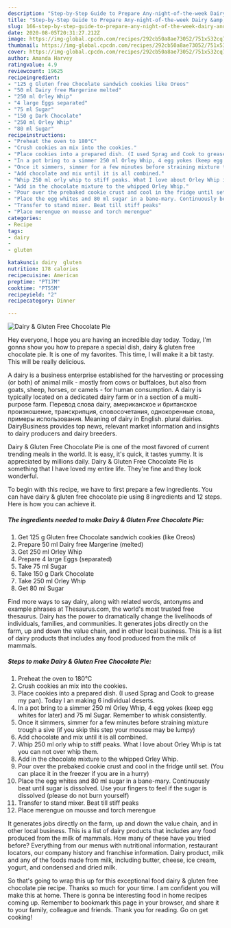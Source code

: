 ```yaml
---
description: "Step-by-Step Guide to Prepare Any-night-of-the-week Dairy &amp;amp; Gluten Free Chocolate Pie"
title: "Step-by-Step Guide to Prepare Any-night-of-the-week Dairy &amp;amp; Gluten Free Chocolate Pie"
slug: 166-step-by-step-guide-to-prepare-any-night-of-the-week-dairy-and-amp-gluten-free-chocolate-pie
date: 2020-08-05T20:31:27.212Z
image: https://img-global.cpcdn.com/recipes/292cb50a8ae73052/751x532cq70/dairy-gluten-free-chocolate-pie-recipe-main-photo.jpg
thumbnail: https://img-global.cpcdn.com/recipes/292cb50a8ae73052/751x532cq70/dairy-gluten-free-chocolate-pie-recipe-main-photo.jpg
cover: https://img-global.cpcdn.com/recipes/292cb50a8ae73052/751x532cq70/dairy-gluten-free-chocolate-pie-recipe-main-photo.jpg
author: Amanda Harvey
ratingvalue: 4.9
reviewcount: 19625
recipeingredient:
- "125 g Gluten free Chocolate sandwich cookies like Oreos"
- "50 ml Dairy free Margerine melted"
- "250 ml Orley Whip"
- "4 large Eggs separated"
- "75 ml Sugar"
- "150 g Dark Chocolate"
- "250 ml Orley Whip"
- "80 ml Sugar"
recipeinstructions:
- "Preheat the oven to 180°C"
- "Crush cookies an mix into the cookies."
- "Place cookies into a prepared dish. (I used Sprag and Cook to grease my pan). Today I an making 6 individual deserts."
- "In a pot bring to a simmer 250 ml Orley Whip, 4 egg yokes (keep egg whites for later) and 75 ml Sugar. Remember to whisk consistently."
- "Once it simmers, simmer for a few minutes before straining mixture trough a sive (if you skip this step your mousse may be lumpy)"
- "Add chocolate and mix until it is all combined."
- "Whip 250 ml orly whip to stiff peaks. What I love about Orley Whip is tat you can not over whip them."
- "Add in the chocolate mixture to the whipped Orley Whip."
- "Pour over the prebaked cookie crust and cool in the fridge until set. (You can place it in the freezer if you are in a hurry)"
- "Place the egg whites and 80 ml sugar in a bane-mary. Continuously beat until sugar is dissolved. Use your fingers to feel if the sugar is dissolved (please do not burn yourself)"
- "Transfer to stand mixer. Beat till stiff peaks"
- "Place merengue on mousse and torch merengue"
categories:
- Recipe
tags:
- dairy
- 
- gluten

katakunci: dairy  gluten 
nutrition: 178 calories
recipecuisine: American
preptime: "PT17M"
cooktime: "PT55M"
recipeyield: "2"
recipecategory: Dinner

---
```



![Dairy &amp; Gluten Free Chocolate Pie](https://img-global.cpcdn.com/recipes/292cb50a8ae73052/751x532cq70/dairy-gluten-free-chocolate-pie-recipe-main-photo.jpg)

Hey everyone, I hope you are having an incredible day today. Today, I'm gonna show you how to prepare a special dish, dairy &amp; gluten free chocolate pie. It is one of my favorites. This time, I will make it a bit tasty. This will be really delicious.

A dairy is a business enterprise established for the harvesting or processing (or both) of animal milk - mostly from cows or buffaloes, but also from goats, sheep, horses, or camels - for human consumption. A dairy is typically located on a dedicated dairy farm or in a section of a multi-purpose farm. Перевод слова dairy, американское и британское произношение, транскрипция, словосочетания, однокоренные слова, примеры использования. Meaning of dairy in English. plural dairies. DairyBusiness provides top news, relevant market information and insights to dairy producers and dairy breeders.

Dairy &amp; Gluten Free Chocolate Pie is one of the most favored of current trending meals in the world. It is easy, it's quick, it tastes yummy. It is appreciated by millions daily. Dairy &amp; Gluten Free Chocolate Pie is something that I have loved my entire life. They're fine and they look wonderful.


To begin with this recipe, we have to first prepare a few ingredients. You can have dairy &amp; gluten free chocolate pie using 8 ingredients and 12 steps. Here is how you can achieve it.

<!--inarticleads1-->

##### The ingredients needed to make Dairy &amp; Gluten Free Chocolate Pie:

1. Get 125 g Gluten free Chocolate sandwich cookies (like Oreos)
1. Prepare 50 ml Dairy free Margerine (melted)
1. Get 250 ml Orley Whip
1. Prepare 4 large Eggs (separated)
1. Take 75 ml Sugar
1. Take 150 g Dark Chocolate
1. Take 250 ml Orley Whip
1. Get 80 ml Sugar


Find more ways to say dairy, along with related words, antonyms and example phrases at Thesaurus.com, the world&#39;s most trusted free thesaurus. Dairy has the power to dramatically change the livelihoods of individuals, families, and communities. It generates jobs directly on the farm, up and down the value chain, and in other local business. This is a list of dairy products that includes any food produced from the milk of mammals. 

<!--inarticleads2-->

##### Steps to make Dairy &amp; Gluten Free Chocolate Pie:

1. Preheat the oven to 180°C
1. Crush cookies an mix into the cookies.
1. Place cookies into a prepared dish. (I used Sprag and Cook to grease my pan). Today I an making 6 individual deserts.
1. In a pot bring to a simmer 250 ml Orley Whip, 4 egg yokes (keep egg whites for later) and 75 ml Sugar. Remember to whisk consistently.
1. Once it simmers, simmer for a few minutes before straining mixture trough a sive (if you skip this step your mousse may be lumpy)
1. Add chocolate and mix until it is all combined.
1. Whip 250 ml orly whip to stiff peaks. What I love about Orley Whip is tat you can not over whip them.
1. Add in the chocolate mixture to the whipped Orley Whip.
1. Pour over the prebaked cookie crust and cool in the fridge until set. (You can place it in the freezer if you are in a hurry)
1. Place the egg whites and 80 ml sugar in a bane-mary. Continuously beat until sugar is dissolved. Use your fingers to feel if the sugar is dissolved (please do not burn yourself)
1. Transfer to stand mixer. Beat till stiff peaks
1. Place merengue on mousse and torch merengue


It generates jobs directly on the farm, up and down the value chain, and in other local business. This is a list of dairy products that includes any food produced from the milk of mammals. How many of these have you tried before? Everything from our menus with nutritional information, restaurant locators, our company history and franchise information. Dairy product, milk and any of the foods made from milk, including butter, cheese, ice cream, yogurt, and condensed and dried milk. 

So that's going to wrap this up for this exceptional food dairy &amp; gluten free chocolate pie recipe. Thanks so much for your time. I am confident you will make this at home. There is gonna be interesting food in home recipes coming up. Remember to bookmark this page in your browser, and share it to your family, colleague and friends. Thank you for reading. Go on get cooking!

